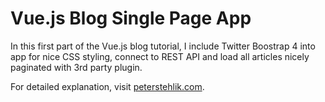 # Vue.js Blog Single Page App

In this first part of the Vue.js blog tutorial, I include Twitter Boostrap 4 into app for nice CSS styling, connect to REST API and load all articles nicely paginated with 3rd party plugin.

For detailed explanation, visit [peterstehlik.com](http://www.peterstehlik.com/?p=595).
